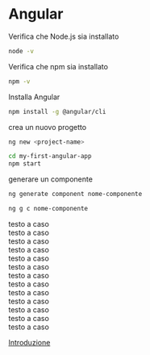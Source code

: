 # Angular

Verifica che Node.js sia installato
```bash
node -v
```
Verifica che npm sia installato
```bash
npm -v
```
Installa Angular
```bash
npm install -g @angular/cli
```
crea un nuovo progetto
```bash
ng new <project-name>
```
```bash
cd my-first-angular-app
npm start
```
generare un componente
```bash
ng generate component nome-componente
```
```bash
ng g c nome-componente
```
testo a caso  
testo a caso  
testo a caso  
testo a caso  
testo a caso  
testo a caso  
testo a caso  
testo a caso  
testo a caso  
testo a caso  
testo a caso  
testo a caso  
testo a caso  

[Introduzione](#angular)




